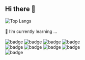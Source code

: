 ## Hi there 👋

<!--
**who307/who307** is a ✨ _special_ ✨ repository because its `README.md` (this file) appears on your GitHub profile.

Here are some ideas to get you started:

- 🔭 I’m currently working on ...
- 🌱 I’m currently learning ...
- 👯 I’m looking to collaborate on ...
- 🤔 I’m looking for help with ...
- 💬 Ask me about ...
- 📫 How to reach me: ...
- 😄 Pronouns: ...
- ⚡ Fun fact: ...
-->
![Top Langs](https://github-readme-stats.vercel.app/api/top-langs/?username=who307&layout=compact)
<br>
<br>
🌱 I’m currently learning ...<br><br>
![badge](https://img.shields.io/badge/HTML-239120?style=for-the-badge&logo=html5&logoColor=white)
![badge](https://img.shields.io/badge/CSS-239120?&style=for-the-badge&logo=css3&logoColor=white)
![badge](https://img.shields.io/badge/JavaScript-F7DF1E?style=for-the-badge&logo=JavaScript&logoColor=white)
![badge](https://img.shields.io/badge/jQuery-0769AD?style=for-the-badge&logo=jquery&logoColor=white)<br>
![badge](https://img.shields.io/badge/React-20232A?style=for-the-badge&logo=react&logoColor=61DAFB)
![badge](https://img.shields.io/badge/Figma-F24E1E?style=for-the-badge&logo=figma&logoColor=white)
![badge](https://img.shields.io/badge/Adobe%20Photoshop-31A8FF?logo=adobephotoshop&logoColor=fff&style=for-the-badge)
![badge](https://img.shields.io/badge/Adobe%20Illustrator-FF9A00?logo=adobeillustrator&logoColor=fff&style=for-the-badge)<br>
![badge](https://img.shields.io/badge/GitHub-100000?style=for-the-badge&logo=github&logoColor=white)



